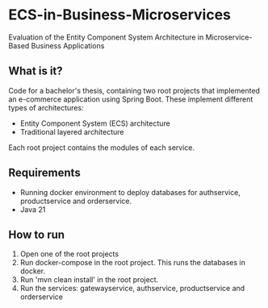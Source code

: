 # ECS-in-Business-Microservices
Evaluation of the Entity Component System Architecture in Microservice-Based Business Applications

## What is it?
Code for a bachelor's thesis, containing two root projects that implemented an e-commerce application using Spring Boot.
These implement different types of architectures:
- Entity Component System (ECS) architecture
- Traditional layered architecture

Each root project contains the modules of each service.

## Requirements
- Running docker environment to deploy databases for authservice, productservice and orderservice.
- Java 21 

## How to run
1. Open one of the root projects
2. Run docker-compose in the root project. This runs the databases in docker.
3. Run 'mvn clean install' in the root project.
4. Run the services: gatewayservice, authservice, productservice and orderservice
